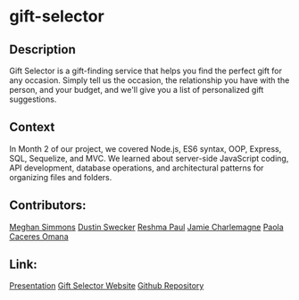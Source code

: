 # gift-selector


## Description
Gift Selector is a gift-finding service that helps you find the perfect gift for any occasion. Simply tell us the occasion, the relationship you have with the person, and your budget, and we'll give you a list of personalized gift suggestions.


## Context
In Month 2 of our project, we covered Node.js, ES6 syntax, OOP, Express, SQL, Sequelize, and MVC. We learned about server-side JavaScript coding, API development, database operations, and architectural patterns for organizing files and folders.


## Contributors:
[Meghan Simmons](https://github.com/meghansimmons)
[Dustin Swecker](https://github.com/DustinSwecker)
[Reshma Paul](https://github.com/reshmalijo777)
[Jamie Charlemagne](https://github.com/jamiec1077)
[Paola Caceres Omana](https://github.com/paolacaceresoma)




## Link:
[Presentation](https://www.canva.com/design/DAFjRiamtLk/v5n0pZmdP7VtBEx5tQIe_g/edit?utm_content=DAFjRiamtLk&utm_campaign=designshare&utm_medium=link2&utm_source=sharebutton)
[Gift Selector Website](https://gift-selector.herokuapp.com)
[Github Repository](https://github.com/meghansimmons/gift-selector)

